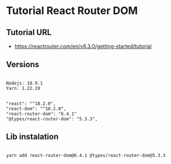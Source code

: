 # Tutorial React Router DOM

## Tutorial URL

- https://reactrouter.com/en/v6.3.0/getting-started/tutorial

## Versions

```

Nodejs: 18.9.1
Yarn: 1.22.19
```

```

"react": "^18.2.0",
"react-dom": "^18.2.0",
"react-router-dom": "6.4.1"
"@types/react-router-dom": "5.3.3",
```

## Lib instalation

```

yarn add react-router-dom@6.4.1 @types/react-router-dom@5.3.3
```

